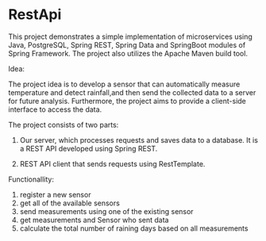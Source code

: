 # RestApi
This project demonstrates a simple implementation of microservices using Java, PostgreSQL, Spring REST, Spring Data and SpringBoot modules of Spring Framework. 
The project also utilizes the Apache Maven build tool.

Idea: 

The project idea is to develop a sensor that can automatically measure temperature and detect rainfall,and then send  the collected data to a server for future analysis.
Furthermore, the project aims to provide a client-side interface to access the data.

The project consists of two parts:

1) Our server, which processes requests and saves data to a database.
It is a REST API developed using Spring REST.

2) REST API client that sends requests using RestTemplate.

Functionallity:
1) register a new sensor 
2) get all of the available sensors
2) send measurements using one of the existing sensor
3) get measurements and Sensor who sent data
4) calculate the total number of raining days based on all measurements
